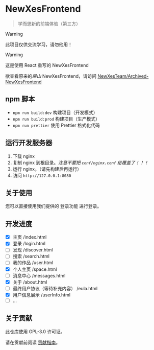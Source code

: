 # NewXesFrontend

> 学而思新的前端体验（第三方）

> [!WARNING]
> 此项目仅供交流学习，请勿他用！

> [!WARNING]
> 这是使用 React 重写的 NewXesFrontend
>
> 欲查看原来的*屎山* NewXesFrontend，请访问 [NewXesTeam/Archived-NewXesFrontend](https://github/NewXesTeam/Archived-NewXesFrontend)

## npm 脚本

- `npm run build:dev` 构建项目（开发模式）
- `npm run build:prod` 构建项目（生产模式）
- `npm run prettier` 使用 Prettier 格式化代码

## 运行开发服务器

1. 下载 nginx
2. 复制 nginx 到根目录。_注意不要把 `conf/nginx.conf` 给覆盖了！！！_
3. 运行 nginx。（请先构建后再运行）
4. 访问 `http://127.0.0.1:8080`

## 关于使用

您可以直接使用我们提供的 登录功能 进行登录。

## 开发进度

- [x] 主页 /index.html
- [x] 登录 /login.html
- [ ] 发现 /discover.html
- [ ] 搜索 /search.html
- [ ] 我的作品 /user.html
- [x] 个人主页 /space.html
- [ ] 消息中心 /messages.html
- [x] 关于 /about.html
- [ ] 最终用户协议（等待补充内容） /eula.html
- [x] 用户信息展示 /userInfo.html
- [ ] ...

## 关于贡献

此仓库使用 GPL-3.0 许可证。

请在贡献前阅读 [贡献指南](CONTRIBUTING)。
